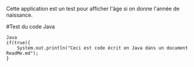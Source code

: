 ﻿Cette application est un test pour afficher l'âge si on donne l'année de naissance.

#Test du code Java
```
Java
if(true){
    System.out.println("Ceci est code écrit en Java dans un document ReadMe.md");
}
```


